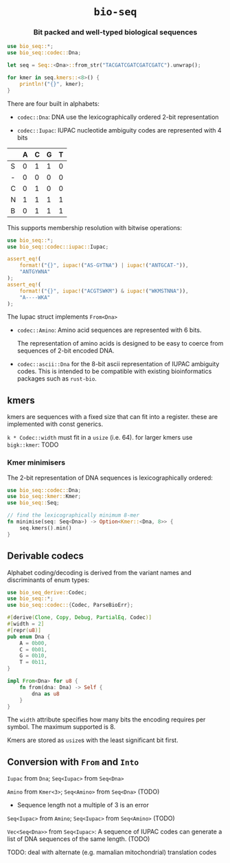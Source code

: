<div class="title-block" style="text-align: center;" align="center">

# `bio-seq`

### Bit packed and well-typed biological sequences
</div>

```rust
use bio_seq::*;
use bio_seq::codec::Dna;

let seq = Seq::<Dna>::from_str("TACGATCGATCGATCGATC").unwrap();

for kmer in seq.kmers::<8>() {
	println!("{}", kmer);
}
```

There are four built in alphabets:

* `codec::Dna`: DNA use the lexicographically ordered 2-bit representation

* `codec::Iupac`: IUPAC  nucleotide ambiguity codes are represented with 4 bits

|   | A | C | G | T |
| - | - | - | - | - |
| S | 0 | 1 | 1 | 0 |
| - | 0 | 0 | 0 | 0 |
| C | 0 | 1 | 0 | 0 |
| N | 1 | 1 | 1 | 1 |
| B | 0 | 1 | 1 | 1 |

This supports membership resolution with bitwise operations:

```rust
use bio_seq::*;
use bio_seq::codec::iupac::Iupac;

assert_eq!(
    format!("{}", iupac!("AS-GYTNA") | iupac!("ANTGCAT-")),
    "ANTGYWNA"
);
assert_eq!(
    format!("{}", iupac!("ACGTSWKM") & iupac!("WKMSTNNA")),
    "A----WKA"
);
```
The Iupac struct implements `From<Dna>`

* `codec::Amino`: Amino acid sequences are represented with 6 bits.

   The representation of amino acids is designed to be easy to coerce from sequences of 2-bit encoded DNA.

* `codec::ascii::Dna` for the 8-bit ascii representation of IUPAC ambiguity codes. This is intended to be compatible with existing bioinformatics packages such as `rust-bio`.

## kmers

kmers are sequences with a fixed size that can fit into a register. these are implemented with const generics.

`k * Codec::width` must fit in a `usize` (i.e. 64). for larger kmers use `bigk::kmer`: TODO

### Kmer minimisers

The 2-bit representation of DNA sequences is lexicographically ordered:

```rust
use bio_seq::codec::Dna;
use bio_seq::kmer::Kmer;
use bio_seq::Seq;

// find the lexicographically minimum 8-mer
fn minimise(seq: Seq<Dna>) -> Option<Kmer::<Dna, 8>> {
    seq.kmers().min()
}
```

## Derivable codecs

Alphabet coding/decoding is derived from the variant names and discriminants of enum types:

```rust
use bio_seq_derive::Codec;
use bio_seq::*;
use bio_seq::codec::{Codec, ParseBioErr};

#[derive(Clone, Copy, Debug, PartialEq, Codec)]
#[width = 2]
#[repr(u8)]
pub enum Dna {
    A = 0b00,
    C = 0b01,
    G = 0b10,
    T = 0b11,
}

impl From<Dna> for u8 {
    fn from(dna: Dna) -> Self {
        dna as u8
    }
}
```

The `width` attribute specifies how many bits the encoding requires per symbol. The maximum supported is 8.

Kmers are stored as `usize`s with the least significant bit first.

## Conversion with `From` and `Into`

`Iupac` from `Dna`; `Seq<Iupac>` from `Seq<Dna>`

`Amino` from `Kmer<3>`; `Seq<Amino>` from `Seq<Dna>` (TODO)
  * Sequence length not a multiple of 3 is an error

`Seq<Iupac>` from `Amino`; `Seq<Iupac>` from `Seq<Amino>` (TODO)

`Vec<Seq<Dna>>` from `Seq<Iupac>`: A sequence of IUPAC codes can generate a list of DNA sequences of the same length. (TODO)

TODO: deal with alternate (e.g. mamalian mitochondrial) translation codes
